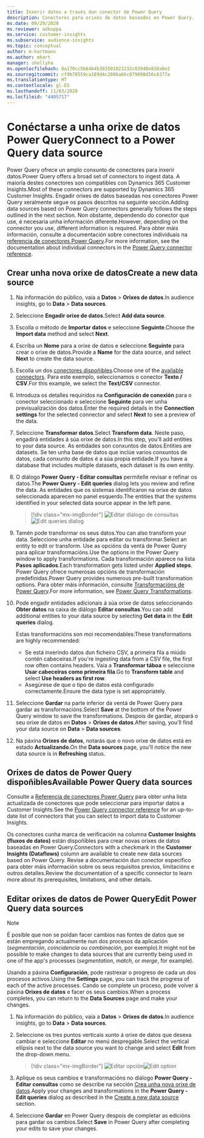 ```yaml
---
title: Inxerir datos a través dun conector de Power Query
description: Conectores para orixes de datos baseados en Power Query.
ms.date: 09/29/2020
ms.reviewer: adkuppa
ms.service: customer-insights
ms.subservice: audience-insights
ms.topic: conceptual
author: m-hartmann
ms.author: mhart
manager: shellyha
ms.openlocfilehash: 8a170cc5b64b4b383501021232c83948e838a0e2
ms.sourcegitcommit: cf9b78559ca189d4c2086a66c879098d56c0377a
ms.translationtype: HT
ms.contentlocale: gl-ES
ms.lasthandoff: 11/03/2020
ms.locfileid: "4405717"
---
```

# <a name="connect-to-a-power-query-data-source"></a><span data-ttu-id="be6ec-103">Conéctarse a unha orixe de datos Power Query</span><span class="sxs-lookup"><span data-stu-id="be6ec-103">Connect to a Power Query data source</span></span>

<span data-ttu-id="be6ec-104">Power Query ofrece un amplo conxunto de conectores para inxerir datos.</span><span class="sxs-lookup"><span data-stu-id="be6ec-104">Power Query offers a broad set of connectors to ingest data.</span></span> <span data-ttu-id="be6ec-105">A maioría destes conectores son compatibles con Dynamics 365 Customer Insights.</span><span class="sxs-lookup"><span data-stu-id="be6ec-105">Most of these connectors are supported by Dynamics 365 Customer Insights.</span></span> <span data-ttu-id="be6ec-106">Engadir orixes de datos baseadas nos conectores Power Query xeralmente segue os pasos descritos na seguinte sección.</span><span class="sxs-lookup"><span data-stu-id="be6ec-106">Adding data sources based on Power Query connectors generally follows the steps outlined in the next section.</span></span> <span data-ttu-id="be6ec-107">Non obstante, dependendo do conector que use, é necesaria unha información diferente.</span><span class="sxs-lookup"><span data-stu-id="be6ec-107">However, depending on the connector you use, different information is required.</span></span> <span data-ttu-id="be6ec-108">Para obter máis información, consulte a documentación sobre conectores individuais na [referencia de conectores Power Query](https://docs.microsoft.com/power-query/connectors/).</span><span class="sxs-lookup"><span data-stu-id="be6ec-108">For more information, see the documentation about individual connectors in the [Power Query connector reference](https://docs.microsoft.com/power-query/connectors/).</span></span>

## <a name="create-a-new-data-source"></a><span data-ttu-id="be6ec-109">Crear unha nova orixe de datos</span><span class="sxs-lookup"><span data-stu-id="be6ec-109">Create a new data source</span></span>

1. <span data-ttu-id="be6ec-110">Na información do público, vaia a **Datos** > **Orixes de datos**.</span><span class="sxs-lookup"><span data-stu-id="be6ec-110">In audience insights, go to **Data** > **Data sources**.</span></span>

1. <span data-ttu-id="be6ec-111">Seleccione **Engadir orixe de datos**.</span><span class="sxs-lookup"><span data-stu-id="be6ec-111">Select **Add data source**.</span></span>

1. <span data-ttu-id="be6ec-112">Escolla o método de **Importar datos** e seleccione **Seguinte**.</span><span class="sxs-lookup"><span data-stu-id="be6ec-112">Choose the **Import data** method and select **Next**.</span></span>

1. <span data-ttu-id="be6ec-113">Escriba un **Nome** para a orixe de datos e seleccione **Seguinte** para crear o orixe de datos.</span><span class="sxs-lookup"><span data-stu-id="be6ec-113">Provide a **Name** for the data source, and select **Next** to create the data source.</span></span>

1. <span data-ttu-id="be6ec-114">Escolla un dos [conectores dispoñibles](#available-power-query-data-sources).</span><span class="sxs-lookup"><span data-stu-id="be6ec-114">Choose one of the [available connectors](#available-power-query-data-sources).</span></span> <span data-ttu-id="be6ec-115">Para este exemplo, seleccionamos o conector **Texto / CSV**.</span><span class="sxs-lookup"><span data-stu-id="be6ec-115">For this example, we select the **Text/CSV** connector.</span></span>

1. <span data-ttu-id="be6ec-116">Introduza os detalles requiridos na **Configuración de conexión** para o conector seleccionado e seleccione **Seguinte** para ver unha previsualización dos datos.</span><span class="sxs-lookup"><span data-stu-id="be6ec-116">Enter the required details in the **Connection settings** for the selected connector and select **Next** to see a preview of the data.</span></span>

1. <span data-ttu-id="be6ec-117">Seleccione **Transformar datos**.</span><span class="sxs-lookup"><span data-stu-id="be6ec-117">Select **Transform data**.</span></span> <span data-ttu-id="be6ec-118">Neste paso, engadirá entidades á súa orixe de datos.</span><span class="sxs-lookup"><span data-stu-id="be6ec-118">In this step, you'll add entities to your data source.</span></span> <span data-ttu-id="be6ec-119">As entidades son conxuntos de datos.</span><span class="sxs-lookup"><span data-stu-id="be6ec-119">Entities are datasets.</span></span> <span data-ttu-id="be6ec-120">Se ten unha base de datos que inclúe varios conxuntos de datos, cada conxunto de datos é a súa propia entidade.</span><span class="sxs-lookup"><span data-stu-id="be6ec-120">If you have a database that includes multiple datasets, each dataset is its own entity.</span></span>

1. <span data-ttu-id="be6ec-121">O diálogo **Power Query - Editar consultas** permítelle revisar e refinar os datos.</span><span class="sxs-lookup"><span data-stu-id="be6ec-121">The **Power Query - Edit queries** dialog lets you review and refine the data.</span></span> <span data-ttu-id="be6ec-122">As entidades que os sistemas identificaron na orixe de datos seleccionada aparecen no panel esquerdo.</span><span class="sxs-lookup"><span data-stu-id="be6ec-122">The entities that the systems identified in your selected data source appear in the left pane.</span></span>

   > [!div class="mx-imgBorder"]
   > <span data-ttu-id="be6ec-123">![Editar diálogo de consultas](media/data-manager-configure-edit-queries.png "Editar diálogo de consultas")</span><span class="sxs-lookup"><span data-stu-id="be6ec-123">![Edit queries dialog](media/data-manager-configure-edit-queries.png "Edit queries dialog")</span></span>

1. <span data-ttu-id="be6ec-124">Tamén pode transformar os seus datos.</span><span class="sxs-lookup"><span data-stu-id="be6ec-124">You can also transform your data.</span></span> <span data-ttu-id="be6ec-125">Seleccione unha entidade para editar ou transformar.</span><span class="sxs-lookup"><span data-stu-id="be6ec-125">Select an entity to edit or transform.</span></span> <span data-ttu-id="be6ec-126">Use as opcións da ventá de Power Query para aplicar transformacións.</span><span class="sxs-lookup"><span data-stu-id="be6ec-126">Use the options in the Power Query window to apply transformations.</span></span> <span data-ttu-id="be6ec-127">Cada transformación aparece na lista **Pasos aplicados**.</span><span class="sxs-lookup"><span data-stu-id="be6ec-127">Each transformation gets listed under **Applied steps**.</span></span> <span data-ttu-id="be6ec-128">Power Query ofrece numerosas opcións de transformación predefinidas.</span><span class="sxs-lookup"><span data-stu-id="be6ec-128">Power Query provides numerous pre-built transformation options.</span></span> <span data-ttu-id="be6ec-129">Para obter máis información, consulte [Transformacións de Power Query](https://docs.microsoft.com/power-query/power-query-what-is-power-query#transformations).</span><span class="sxs-lookup"><span data-stu-id="be6ec-129">For more information, see [Power Query Transformations](https://docs.microsoft.com/power-query/power-query-what-is-power-query#transformations).</span></span>

1. <span data-ttu-id="be6ec-130">Pode engadir entidades adicionais á súa orixe de datos seleccionando **Obter datos** na caixa de diálogo **Editar consultas**.</span><span class="sxs-lookup"><span data-stu-id="be6ec-130">You can add additional entities to your data source by selecting **Get data** in the **Edit queries** dialog.</span></span>

   <span data-ttu-id="be6ec-131">Estas transformacións son moi recomendables:</span><span class="sxs-lookup"><span data-stu-id="be6ec-131">These transformations are highly recommended:</span></span>

   - <span data-ttu-id="be6ec-132">Se está inxerindo datos dun ficheiro CSV, a primeira fila a miúdo contén cabeceiras.</span><span class="sxs-lookup"><span data-stu-id="be6ec-132">If you're ingesting data from a CSV file, the first row often contains headers.</span></span> <span data-ttu-id="be6ec-133">Vaia a **Transformar táboa** e seleccione **Usar cabeceiras como primeira fila**.</span><span class="sxs-lookup"><span data-stu-id="be6ec-133">Go to **Transform table** and select **Use headers as first row**.</span></span>
   - <span data-ttu-id="be6ec-134">Asegúrese de que o tipo de datos está configurado correctamente.</span><span class="sxs-lookup"><span data-stu-id="be6ec-134">Ensure the data type is set appropriately.</span></span>

1. <span data-ttu-id="be6ec-135">Seleccione **Gardar** na parte inferior da ventá de Power Query para gardar as transformacións.</span><span class="sxs-lookup"><span data-stu-id="be6ec-135">Select **Save** at the bottom of the Power Query window to save the transformations.</span></span> <span data-ttu-id="be6ec-136">Despois de gardar, atopará o seu orixe de datos en **Datos** > **Orixes de datos**.</span><span class="sxs-lookup"><span data-stu-id="be6ec-136">After saving, you'll find your data source on **Data** > **Data sources**.</span></span>

1. <span data-ttu-id="be6ec-137">Na páxina **Orixes de datos**, notarás que o novo orixe de datos está en estado **Actualizando**.</span><span class="sxs-lookup"><span data-stu-id="be6ec-137">On the **Data sources** page, you'll notice the new data source is in **Refreshing** status.</span></span>

## <a name="available-power-query-data-sources"></a><span data-ttu-id="be6ec-138">Orixes de datos de Power Query dispoñibles</span><span class="sxs-lookup"><span data-stu-id="be6ec-138">Available Power Query data sources</span></span>

<span data-ttu-id="be6ec-139">Consulte a [Referencia de conectores Power Query](https://docs.microsoft.com/power-query/connectors/) para obter unha lista actualizada de conectores que pode seleccionar para importar datos a Customer Insights.</span><span class="sxs-lookup"><span data-stu-id="be6ec-139">See the [Power Query connector reference](https://docs.microsoft.com/power-query/connectors/) for an up-to-date list of connectors that you can select to import data to Customer Insights.</span></span> 

<span data-ttu-id="be6ec-140">Os conectores cunha marca de verificación na columna **Customer Insights (fluxos de datos)** están dispoñibles para crear novas orixes de datos baseadas en Power Query.</span><span class="sxs-lookup"><span data-stu-id="be6ec-140">Connectors with a checkmark in the **Customer Insights (Dataflows)** column are available to create new data sources based on Power Query.</span></span> <span data-ttu-id="be6ec-141">Revise a documentación dun conector específico para obter máis información sobre os seus requisitos previos, limitacións e outros detalles.</span><span class="sxs-lookup"><span data-stu-id="be6ec-141">Review the documentation of a specific connector to learn more about its prerequisites, limitations, and other details.</span></span>

## <a name="edit-power-query-data-sources"></a><span data-ttu-id="be6ec-142">Editar orixes de datos de Power Query</span><span class="sxs-lookup"><span data-stu-id="be6ec-142">Edit Power Query data sources</span></span>

> [!NOTE]
> <span data-ttu-id="be6ec-143">É posible que non se poidan facer cambios nas fontes de datos que se están empregando actualmente nun dos procesos da aplicación (*segmentación*, *coincidencia* ou *combinación*, por exemplo).</span><span class="sxs-lookup"><span data-stu-id="be6ec-143">It might not be possible to make changes to data sources that are currently being used in one of the app's processes (*segmentation*, *match*, or *merge*, for example).</span></span> 
>
> <span data-ttu-id="be6ec-144">Usando a páxina **Configuración**, pode rastrexar o progreso de cada un dos procesos activos.</span><span class="sxs-lookup"><span data-stu-id="be6ec-144">Using the **Settings** page, you can track the progress of each of the active processes.</span></span> <span data-ttu-id="be6ec-145">Cando se complete un proceso, pode volver á páxina **Orixes de datos** e facer os seus cambios.</span><span class="sxs-lookup"><span data-stu-id="be6ec-145">When a process completes, you can return to the **Data Sources** page and make your changes.</span></span>

1. <span data-ttu-id="be6ec-146">Na información do público, vaia a **Datos** > **Orixes de datos**.</span><span class="sxs-lookup"><span data-stu-id="be6ec-146">In audience insights, go to **Data** > **Data sources**.</span></span>

2. <span data-ttu-id="be6ec-147">Seleccione os tres puntos verticais xunto á orixe de datos que desexa cambiar e seleccione **Editar** no menú despregable.</span><span class="sxs-lookup"><span data-stu-id="be6ec-147">Select the vertical ellipsis next to the data source you want to change and select **Edit** from the drop-down menu.</span></span>

   > [!div class="mx-imgBorder"]
   > <span data-ttu-id="be6ec-148">![Editar opción](media/edit-option-data-sources.png "Editar opción")</span><span class="sxs-lookup"><span data-stu-id="be6ec-148">![Edit option](media/edit-option-data-sources.png "Edit option")</span></span>

3. <span data-ttu-id="be6ec-149">Aplique os seus cambios e transformacións no diálogo **Power Query - Editar consultas** como se describe na sección [Crea unha nova orixe de datos](#create-a-new-data-source).</span><span class="sxs-lookup"><span data-stu-id="be6ec-149">Apply your changes and transformations in the **Power Query - Edit queries** dialog as described in the [Create a new data source](#create-a-new-data-source) section.</span></span>

4. <span data-ttu-id="be6ec-150">Seleccione **Gardar** en Power Query despois de completar as edicións para gardar os cambios.</span><span class="sxs-lookup"><span data-stu-id="be6ec-150">Select **Save** in Power Query after completing your edits to save your changes.</span></span>
